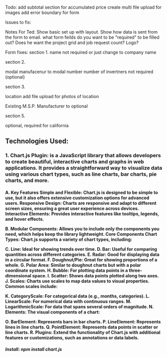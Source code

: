 Todo:
add subtotal section for accumulated price
create multi file upload for images
add error boundary for form

Issues to fix:

Notes For Ted:
Show basic set up with layout.
Show how data is sent from the form to email.
what form feilds do you want to be "required" to be filled out?
Does he want the project grid and job request count?
Logo?

Form fixes:
section 1.
name not required or just change to company name

section 2.

modal manufacenur to modal number
number of invertners not required (optional)

section 3.

location add file upload for photos of location

Existing M.S.P. Manufacturer to optional

section 5.

optional, required for california

<div>

<h2>Technologies Used:</h2>

<h3>1. Chart.js Plugin: is a JavaScript library that allows developers to create beautiful, interactive charts and graphs in web applications. It provides a straightforward way to visualize data using various chart types, such as line charts, bar charts, pie charts, and more.</h3>

<h4>A. Key Features
Simple and Flexible: Chart.js is designed to be simple to use, but it also offers extensive customization options for advanced users.
Responsive Design: Charts are responsive and adapt to different screen sizes, ensuring a great user experience across devices.
Interactive Elements: Provides interactive features like tooltips, legends, and hover effects.

B. Modular Components: Allows you to include only the components you need, which helps keep the library lightweight.
Core Components
Chart Types: Chart.js supports a variety of chart types, including:

C. Line: Ideal for showing trends over time.
D. Bar: Useful for comparing quantities across different categories.
E. Radar: Good for displaying data in a circular format.
F. Doughnut/Pie: Great for showing proportions of a whole.
G. Polar Area: Similar to doughnut charts but with a polar coordinate system.
H. Bubble: For plotting data points in a three-dimensional space.
I. Scatter: Shows data points plotted along two axes.
J. Scales: Charts use scales to map data values to visual properties. Common scales include:

K. CategoryScale: For categorical data (e.g., months, categories).
L. LinearScale: For numerical data with continuous ranges.
M. LogarithmicScale: For data that spans several orders of magnitude.
N. Elements: The visual components of a chart:

O. BarElement: Represents bars in bar charts.
P. LineElement: Represents lines in line charts.
Q. PointElement: Represents data points in scatter or line charts.
R. Plugins: Extend the functionality of Chart.js with additional features or customizations, such as annotations or data labels.

</h4>

<h5>Install: npm install chart.js</h5>

</div>
